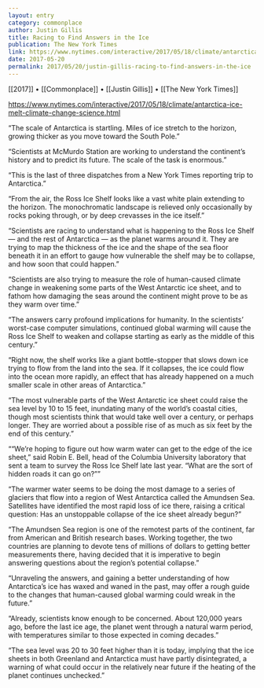 ```yaml
---
layout: entry
category: commonplace
author: Justin Gillis
title: Racing to Find Answers in the Ice
publication: The New York Times
link: https://www.nytimes.com/interactive/2017/05/18/climate/antarctica-ice-melt-climate-change-science.html
date: 2017-05-20
permalink: 2017/05/20/justin-gillis-racing-to-find-answers-in-the-ice
---
```


[[2017]] • [[Commonplace]] • [[Justin Gillis]] • [[The New York Times]] 

https://www.nytimes.com/interactive/2017/05/18/climate/antarctica-ice-melt-climate-change-science.html

“The scale of Antarctica is startling. Miles of ice stretch to the horizon, growing thicker as you move toward the South Pole.”

“Scientists at McMurdo Station are working to understand the continent’s history and to predict its future. The scale of the task is enormous.”

“This is the last of three dispatches from a New York Times reporting trip to Antarctica.”

“From the air, the Ross Ice Shelf looks like a vast white plain extending to the horizon. The monochromatic landscape is relieved only occasionally by rocks poking through, or by deep crevasses in the ice itself.”

“Scientists are racing to understand what is happening to the Ross Ice Shelf — and the rest of Antarctica — as the planet warms around it. They are trying to map the thickness of the ice and the shape of the sea floor beneath it in an effort to gauge how vulnerable the shelf may be to collapse, and how soon that could happen.”

“Scientists are also trying to measure the role of human-caused climate change in weakening some parts of the West Antarctic ice sheet, and to fathom how damaging the seas around the continent might prove to be as they warm over time.”

“The answers carry profound implications for humanity. In the scientists’ worst-case computer simulations, continued global warming will cause the Ross Ice Shelf to weaken and collapse starting as early as the middle of this century.”

“Right now, the shelf works like a giant bottle-stopper that slows down ice trying to flow from the land into the sea. If it collapses, the ice could flow into the ocean more rapidly, an effect that has already happened on a much smaller scale in other areas of Antarctica.”

“The most vulnerable parts of the West Antarctic ice sheet could raise the sea level by 10 to 15 feet, inundating many of the world’s coastal cities, though most scientists think that would take well over a century, or perhaps longer. They are worried about a possible rise of as much as six feet by the end of this century.”

““We’re hoping to figure out how warm water can get to the edge of the ice sheet,” said Robin E. Bell, head of the Columbia University laboratory that sent a team to survey the Ross Ice Shelf late last year. “What are the sort of hidden roads it can go on?””

“The warmer water seems to be doing the most damage to a series of glaciers that flow into a region of West Antarctica called the Amundsen Sea. Satellites have identified the most rapid loss of ice there, raising a critical question: Has an unstoppable collapse of the ice sheet already begun?”

“The Amundsen Sea region is one of the remotest parts of the continent, far from American and British research bases. Working together, the two countries are planning to devote tens of millions of dollars to getting better measurements there, having decided that it is imperative to begin answering questions about the region’s potential collapse.”

“Unraveling the answers, and gaining a better understanding of how Antarctica’s ice has waxed and waned in the past, may offer a rough guide to the changes that human-caused global warming could wreak in the future.”

“Already, scientists know enough to be concerned. About 120,000 years ago, before the last ice age, the planet went through a natural warm period, with temperatures similar to those expected in coming decades.”

“The sea level was 20 to 30 feet higher than it is today, implying that the ice sheets in both Greenland and Antarctica must have partly disintegrated, a warning of what could occur in the relatively near future if the heating of the planet continues unchecked.”


